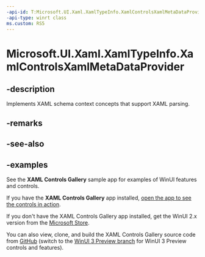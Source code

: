 ```yaml
---
-api-id: T:Microsoft.UI.Xaml.XamlTypeInfo.XamlControlsXamlMetaDataProvider
-api-type: winrt class
ms.custom: RS5
---
```


<!-- Class syntax.
public class XamlControlsXamlMetaDataProvider : IXamlMetadataProvider
-->

# Microsoft.UI.Xaml.XamlTypeInfo.XamlControlsXamlMetaDataProvider

## -description

Implements XAML schema context concepts that support XAML parsing.

## -remarks

## -see-also

## -examples

See the **XAML Controls Gallery** sample app for examples of WinUI features and controls.

If you have the **XAML Controls Gallery** app installed, [open the app to see the controls in action](xamlcontrolsgallery:).

If you don't have the XAML Controls Gallery app installed, get the WinUI 2.x version from the [Microsoft Store](https://www.microsoft.com/p/xaml-controls-gallery/9msvh128x2zt).

You can also view, clone, and build the XAML Controls Gallery source code from [GitHub](https://github.com/Microsoft/Xaml-Controls-Gallery) (switch to the [WinUI 3 Preview branch](https://github.com/microsoft/Xaml-Controls-Gallery/tree/winui3preview) for WinUI 3 Preview controls and features).
